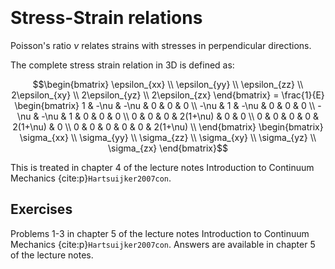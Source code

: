```{index} Poisson's ratio
```
```{index} Stress-Strain relations
```

# Stress-Strain relations
Poisson's ratio $\nu$ relates strains with stresses in perpendicular directions.

The complete stress strain relation in 3D is defined as:

$$\begin{bmatrix}
\epsilon_{xx} \\
\epsilon_{yy} \\
\epsilon_{zz} \\
2\epsilon_{xy} \\
2\epsilon_{yz} \\
2\epsilon_{zx}
\end{bmatrix} = 
\frac{1}{E}
\begin{bmatrix}
1 & -\nu & -\nu & 0 & 0 & 0 \\
-\nu & 1 & -\nu & 0 & 0 & 0 \\
-\nu & -\nu & 1 & 0 & 0 & 0 \\
0 & 0 & 0 & 2(1+\nu) & 0 & 0 \\
0 & 0 & 0 & 0 & 2(1+\nu) & 0 \\
0 & 0 & 0 & 0 & 0 & 2(1+\nu) \\
\end{bmatrix}
\begin{bmatrix}
\sigma_{xx} \\
\sigma_{yy} \\
\sigma_{zz} \\
\sigma_{xy} \\
\sigma_{yz} \\
\sigma_{zx}
\end{bmatrix}$$

This is treated in chapter 4 of the lecture notes Introduction to Continuum Mechanics {cite:p}`Hartsuijker2007con`.

## Exercises
Problems 1-3 in chapter 5 of the lecture notes Introduction to Continuum Mechanics {cite:p}`Hartsuijker2007con`. Answers are available in chapter 5 of the lecture notes.